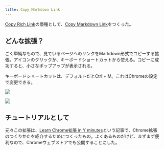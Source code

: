 ```yaml
---
title: Copy Markdown Link
---
```

[Copy Rich Link](https://chrome.google.com/webstore/detail/copy-rich-link/hikiamlgpdcabppakpmemaofmkgknpea)の亜種として、[Copy Markdown Link](https://chrome.google.com/webstore/detail/copy-markdown-link/gkceaaphhbeanfciglgpffnncfpipjpa)をつくった。

どんな拡張？
------

ごく単純なもので、見ているページへのリンクをMarkdown形式でコピーする拡張。アイコンのクリックか、キーボードショートカットから使える。コピーに成功すると、小さなポップアップが表示される。

キーボードショートカットは、デフォルトだとCtrl + M。これはChromeの設定で変更できる。

![](https://lh3.googleusercontent.com/V0ihpHINOjfrwS8c1RCbGKPO_GKazVgRdWa9ppCENtmf6A996qUCt5DLz2TsahtbfORrygxLbjnNjtj6fWpS6HkVkQVhJfHeplqXxdToTrAj9aN914XFlVG1wJw4rzM2vub3vEyRLnZB1S6COASB6x50sxbV94iqdf2vAqEmhDyJnPbdsHDW-Ke3alCz)

![](https://lh3.googleusercontent.com/wsJO9vNam50SBPUJLQ4sG3w6P-K0VNR4-QR1MSDGy2jhl4nz6Ig4F4jTu3II2ItwT2XzQP3GUTdrq-cf4g4rKuEJaKfhdGUXUQJzhH522L0zoOzSAcpgw0-uVYn1FVqXC936IkL3Tw55peyEqaRvJGoz_pCQVdxMrAJQ2qZJUN3EAoH5DahHKbMOinvx)

チュートリアルとして
----------

元々この拡張は、[Learn Chrome拡張 in Y minutes](https://r7kamura.com/articles/2022-05-18-learn-chrome-extention-in-y-minutes)という記事で、Chrome拡張のつくりかたを紹介するためにつくったもの。よくあるものだけど、まずまず便利なので、Chromeウェブストアでも公開することにした。
